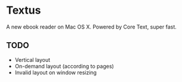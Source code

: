 Textus
======

A new ebook reader on Mac OS X. Powered by Core Text, super fast.

TODO
----

* Vertical layout
* On-demand layout (according to pages)
* Invalid layout on window resizing

